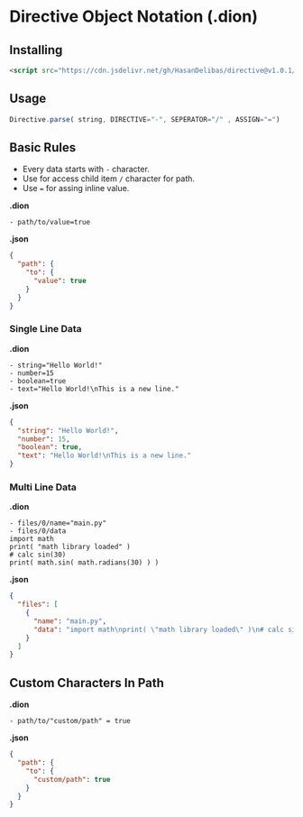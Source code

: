 # Directive Object Notation (.dion)
## Installing

```html
<script src="https://cdn.jsdelivr.net/gh/HasanDelibas/directive@v1.0.1/directive.js"></script>
```

## Usage
```js
Directive.parse( string, DIRECTIVE="-", SEPERATOR="/" , ASSIGN="=")
```

## Basic Rules
* Every data starts with `-` character.
* Use for access child item ``/`` character for path.
* Use ``=`` for assing inline value.

**.dion**
```
- path/to/value=true
```
**.json**
```json
{
  "path": {
    "to": {
      "value": true
    }
  }
}
```

### Single Line Data

**.dion**
```
- string="Hello World!"
- number=15
- boolean=true
- text="Hello World!\nThis is a new line."
```
**.json**
```json
{
  "string": "Hello World!",
  "number": 15,
  "boolean": true,
  "text": "Hello World!\nThis is a new line."
}
```

### Multi Line Data
**.dion**
```
- files/0/name="main.py"
- files/0/data
import math
print( "math library loaded" )
# calc sin(30)
print( math.sin( math.radians(30) ) )
```
**.json**
```json
{
  "files": [
    {
      "name": "main.py",
      "data": "import math\nprint( \"math library loaded\" )\n# calc sin(30)\nprint( math.sin( math.radians(30) ) )"
    }
  ]
}
```

## Custom Characters In Path
**.dion**
```
- path/to/"custom/path" = true
```
**.json**
```json
{
  "path": {
    "to": {
      "custom/path": true
    }
  }
}
```
